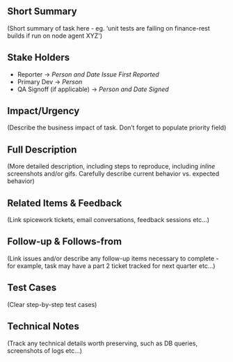 ## Short Summary

(Short summary of task here - eg. ‘unit tests are failing on finance-rest builds if run on node agent XYZ')

## Stake Holders

* Reporter                                 → _Person and Date Issue First Reported_
* Primary Dev                            → _Person_
* QA Signoff (if applicable)       → _Person and Date Signed_

## Impact/Urgency

(Describe the business impact of task.  Don’t forget to populate priority field)

## Full Description

(More detailed description, including steps to reproduce, including _inline_ screenshots and/or gifs.  Carefully describe current behavior vs. expected behavior)

## Related Items & Feedback

(Link spicework tickets, email conversations, feedback sessions etc...)

## Follow-up & Follows-from

(Link issues and/or describe any follow-up items necessary to complete - for example, task may have a part 2 ticket tracked for next quarter etc...)

## Test Cases

(Clear step-by-step test cases)

## Technical Notes

(Track any technical details worth preserving, such as DB queries, screenshots of logs etc…)
